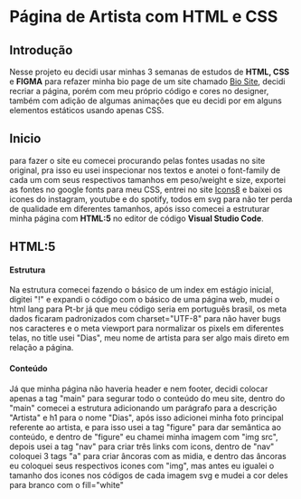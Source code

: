 <h1>Página de Artista com HTML e CSS</h1>

<h2>Introdução</h2>
<p>Nesse projeto eu decidi usar minhas 3 semanas de estudos de <strong>HTML, CSS</strong> e <strong>FIGMA</strong> para refazer minha bio page de um site chamado <a target="_blank" href="https://bio.site/">Bio Site</a>,
decidi recriar a página, porém com meu próprio código e cores no designer, também com adição de algumas animações que eu decidi por em alguns elementos estáticos usando apenas CSS.</p>

<h2>Inicio</h2>
<p>para fazer o site eu comecei procurando pelas fontes usadas no site original, pra isso eu usei inspecionar nos textos e anotei o font-family de cada um com
  seus respectivos tamanhos em peso/weight e size, exportei as fontes no google fonts para meu CSS, entrei no site <a target="_blank" href="https://icons8.com/">Icons8</a> e baixei os icones do instagram, youtube
  e do spotify, todos em svg para não ter perda de qualidade em diferentes tamanhos, após isso comecei a estruturar minha página com <strong>HTML:5</strong>
no editor de código <strong>Visual Studio Code</strong>.</p>

<h2>HTML:5</h2>
<h4>Estrutura</h4>
<p>Na estrutura comecei fazendo o básico de um index em estágio inicial, digitei "!" e expandi o código com o básico de uma página web,
mudei o html lang para Pt-br já que meu código seria em português brasil, os meta dados ficaram padronizados com charset="UTF-8" para não haver bugs nos caracteres
e o meta viewport para normalizar os pixels em diferentes telas, no title usei "Dias", meu nome de artista para ser algo mais direto em relação a página.
</p>

<h4>Conteúdo</h4>
<p>Já que minha página não haveria header e nem footer, decidi colocar apenas a tag "main" para segurar todo o conteúdo do meu site, dentro do "main" comecei a estrutura
  adicionando um parágrafo para a descrição "Artista" e h1 para o nome "Dias", após isso adicionei minha foto principal referente ao artista, e para isso usei a tag "figure"
para dar semântica ao conteúdo, e dentro de "figure" eu chamei minha imagem com "img src", depois usei a tag "nav" para criar três links com icons, dentro
de "nav" coloquei 3 tags "a" para criar âncoras com as midia, e dentro das âncoras eu coloquei seus respectivos icones com "img", mas antes eu igualei o tamanho dos icones nos
códigos de cada imagem svg e mudei a cor deles para branco com o fill="white"</p>
